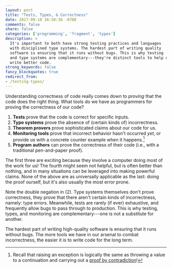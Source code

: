 ```yaml
---
layout: post
title: "Tests, Types, & Correctness"
date: 2017-09-10 16:50:36 -0700
comments: false
share: false
categories: ['programming', 'fragment', 'types']
description: >
  It's important to both have strong testing practices and languages
  with disciplined type systems. The hardest part of writing quality
  software is ensuring that it runs without bugs. This is why testing
  and type systems are complementary---they're distinct tools to help us
  write better code.
strong_keywords: false
fancy_blockquotes: true
redirect_from:
- /testing-types/
---
```


Understanding correctness of code really comes down to *proving* that
the code does the right thing. What tools do we have as programmers for
proving the correctness of our code?

<!-- more -->

1. **Tests** prove that the code is correct for specific inputs.
1. **Type systems** prove the absence of (certain kinds of)
   incorrectness.
1. **Theorem provers** prove sophisticated claims about our code for
   us.
1. **Monitoring tools** prove that incorrect behavior hasn't occurred
   *yet*, or provide us with a concrete counter example when it
   happens.[^contradiction]
1. **Program authors** can prove the correctness of their code (i.e.,
   with a traditional pen-and-paper proof).

[^contradiction]: Recall that raising an exception is logically the same as throwing a value to a continuation and carrying out a [proof by contradiction](/continuations-notes/)!

The first three are exciting because they involve a computer doing most
of the work for us! The fourth might seem not helpful, but is often
better than nothing, and in many situations can be leveraged into making
powerful claims. None of the above are as universally applicable as the
last: doing the proof ourself, but it's also usually the most error prone.

Note the double negation in (2). Type systems themselves don't prove
correctness, they prove that there aren't certain kinds of
incorrectness, namely: type errors. Meanwhile, tests are rarely (if
ever) exhaustive, and frequently allow bugs to pass through to
production. This is why testing, types, and monitoring are
complementary---one is not a substitute for another.

The hardest part of writing high-quality software is ensuring that it
runs without bugs. The more tools we have in our arsenal to combat
incorrectness, the easier it is to write code for the long term.

<!-- vim:tw=72
-->
